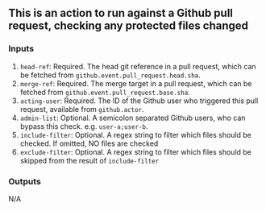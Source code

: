 ## This is an action to run against a Github pull request, checking any protected files changed

### Inputs
1. `head-ref`: Required. The head git reference in a pull request, which can be fetched from `github.event.pull_request.head.sha`. 
2. `merge-ref`: Required. The merge target in a pull request, which can be fetched from `github.event.pull_request.base.sha`.
3. `acting-user`: Required. The ID of the Github user who triggered this pull request, available from `github.actor`.
4. `admin-list`: Optional. A semicolon separated Github users, who can bypass this check. e.g. `user-a;user-b`.
5. `include-filter`: Optional. A regex string to filter which files should be checked. If omitted, NO files are checked
6. `exclude-filter`: Optional. A regex string to filter which files should be skipped from the result of `include-filter`

### Outputs
N/A